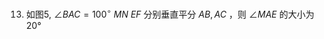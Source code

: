 13. 如图5, $\angle B A C = 1 0 0 ^ { \circ }$ $M N$ $E F$ 分别垂直平分 $A B , A C$ ，则 $\angle M A E$ 的大小为20°
